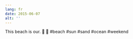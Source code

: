 ```yaml
---
lang: fr
date: 2015-06-07
alt: ''
---
```


This beach is our. 🌊 🌴 #beach #sun #sand #ocean #weekend
